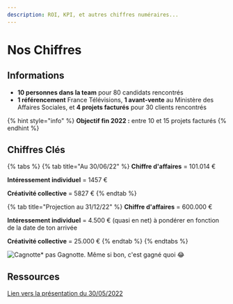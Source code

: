 ```yaml
---
description: ROI, KPI, et autres chiffres numéraires...
---
```


# Nos Chiffres

## Informations

* **10 personnes dans la team** pour 80 candidats rencontrés
* **1 référencement** France Télévisions, **1 avant-vente** au Ministère des Affaires Sociales, et **4 projets facturés** pour 30 clients rencontrés

{% hint style="info" %}
**Objectif fin 2022 :** entre 10 et 15 projets facturés
{% endhint %}

## Chiffres Clés

{% tabs %}
{% tab title="Au 30/06/22" %}
**Chiffre d'affaires** = 101.014 €​

**Intéressement​ individuel** = 1457 €​

**Créativité collective** = 5827 €​
{% endtab %}

{% tab title="Projection au 31/12/22" %}
**Chiffre d'affaires** = 600.000 €​

**Intéressement individuel** = 4.500 € (quasi en net)​ à pondérer en fonction de la date de ton arrivée

**Créativité​ collective** = 25.000 €​
{% endtab %}
{% endtabs %}

![Cagnotte\* pas Gagnotte. Même si bon, c'est gagné quoi 😂](<../../.gitbook/assets/Capture d’écran 2022-06-03 à 18.07.04.png>)

## Ressources

[Lien vers la présentation du 30/05/2022](https://yeitafr.sharepoint.com/:p:/s/Communaute/EdOaDx85pH5Cup5sgJYpsGQBNMAH7NMRgba51PKLCijl-w?e=6bOrdb)
